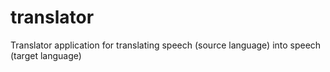 # translator
Translator application for translating speech (source language) into speech (target language)

